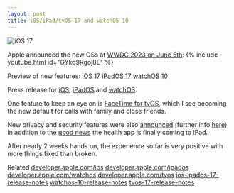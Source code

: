 ```yaml
---
layout: post
title: iOS/iPad/tvOS 17 and watchOS 10
---
```

![iOS 17](https://developer.apple.com/assets/elements/icons/ipados-17-num/ipados-17-num-96x96_2x.png "iOS 17 logo")

Apple announced the new OSs at [WWDC 2023 on June 5th](https://developer.apple.com/wwdc23/):
{% include youtube.html id="GYkq9Rgoj8E" %}

Preview of new features:
[iOS 17](https://www.apple.com/uk/ios/ios-17-preview/)
[iPadOS 17](https://www.apple.com/uk/ipados/ipados-17-preview/)
[watchOS 10](https://www.apple.com/uk/watchos/watchos-preview/)

Press release for [iOS](https://www.apple.com/uk/newsroom/2023/06/ios-17-makes-iphone-more-personal-and-intuitive/), [iPadOS](https://www.apple.com/uk/newsroom/2023/06/ipados-17-brings-new-levels-of-personalization-and-versatility-to-ipad/) and [watchOS](https://www.apple.com/uk/newsroom/2023/06/introducing-watchos-10-a-milestone-update-for-apple-watch/).

One feature to keep an eye on is [FaceTime for tvOS](https://www.apple.com/uk/newsroom/2023/06/tvos-17-brings-facetime-and-video-conferencing-to-apple-tv-4k/), which I see becoming the new default for calls with family and close friends.

New privacy and security features were also [announced](https://www.apple.com/newsroom/2023/06/apple-announces-powerful-new-privacy-and-security-features/) (further info [here](https://developer.apple.com/videos/play/wwdc2023/10053/)) in addition to the [good news](https://www.apple.com/uk/newsroom/2023/06/apple-provides-powerful-insights-into-new-areas-of-health/) the health app is finally coming to iPad.

After nearly 2 weeks hands on, the experience so far is very positive with more things fixed than broken.

Related
[developer.apple.com/ios](https://developer.apple.com/ios/)
[developer.apple.com/ipados](https://developer.apple.com/ipados/)
[developer.apple.com/watchos](https://developer.apple.com/watchos/)
[developer.apple.com/tvos](https://developer.apple.com/tvos/)
[ios-ipados-17-release-notes](https://developer.apple.com/documentation/ios-ipados-release-notes/ios-ipados-17-release-notes)
[watchos-10-release-notes](https://developer.apple.com/documentation/watchos-release-notes/watchos-10-release-notes)
[tvos-17-release-notes](https://developer.apple.com/documentation/tvos-release-notes/tvos-17-release-notes)